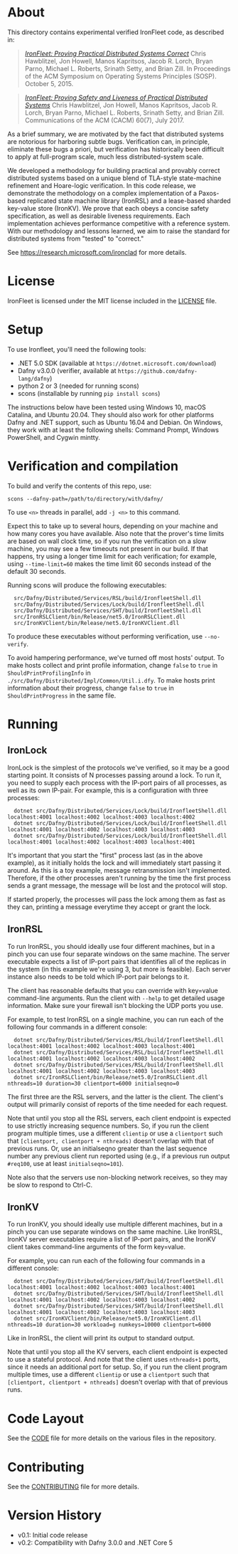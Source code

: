 # About

This directory contains experimental verified IronFleet code, as described in:

>  [_IronFleet: Proving Practical Distributed Systems Correct_](https://www.microsoft.com/en-us/research/publication/ironfleet-proving-practical-distributed-systems-correct/)
>  Chris Hawblitzel, Jon Howell, Manos Kapritsos, Jacob R. Lorch, 
>  Bryan Parno, Michael L. Roberts, Srinath Setty, and Brian Zill.
>  In Proceedings of the ACM Symposium on Operating Systems Principles (SOSP).
>  October 5, 2015.

>  [_IronFleet: Proving Safety and Liveness of Practical Distributed Systems_](https://www.microsoft.com/en-us/research/publication/ironfleet-proving-safety-liveness-practical-distributed-systems/)
>  Chris Hawblitzel, Jon Howell, Manos Kapritsos, Jacob R. Lorch, 
>  Bryan Parno, Michael L. Roberts, Srinath Setty, and Brian Zill.
>  Communications of the ACM (CACM) 60(7), July 2017.

As a brief summary, we are motivated by the fact that distributed systems are notorious
for harboring subtle bugs.  Verification can, in principle, eliminate these bugs a priori,
but verification has historically been difficult to apply at full-program scale, much less
distributed-system scale.

We developed a methodology for building practical and provably correct distributed systems
based on a unique blend of TLA-style state-machine refinement and Hoare-logic
verification.  In this code release, we demonstrate the methodology on a complex
implementation of a Paxos-based replicated state machine library (IronRSL) and a
lease-based sharded key-value store (IronKV).  We prove that each obeys a concise safety
specification, as well as desirable liveness requirements.  Each implementation achieves
performance competitive with a reference system.  With our methodology and lessons
learned, we aim to raise the standard for distributed systems from "tested" to "correct."

See https://research.microsoft.com/ironclad for more details.

# License

IronFleet is licensed under the MIT license included in the [LICENSE](./LICENSE) file.

# Setup

To use Ironfleet, you'll need the following tools:
  * .NET 5.0 SDK (available at `https://dotnet.microsoft.com/download`)
  * Dafny v3.0.0 (verifier, available at `https://github.com/dafny-lang/dafny`)
  * python 2 or 3 (needed for running scons)
  * scons (installable by running `pip install scons`)
    
The instructions below have been tested using Windows 10, macOS Catalina, and
Ubuntu 20.04.  They should also work for other platforms Dafny and .NET support,
such as Ubuntu 16.04 and Debian.  On Windows, they work with at least the
following shells: Command Prompt, Windows PowerShell, and Cygwin mintty.

# Verification and compilation

To build and verify the contents of this repo, use:

  `scons --dafny-path=/path/to/directory/with/dafny/`

To use `<n>` threads in parallel, add `-j <n>` to this command.

Expect this to take up to several hours, depending on your machine and how many
cores you have available.  Also note that the prover's time limits are based on
wall clock time, so if you run the verification on a slow machine, you may see a
few timeouts not present in our build.  If that happens, try using a longer time
limit for each verification; for example, using `--time-limit=60` makes the time
limit 60 seconds instead of the default 30 seconds.

Running scons will produce the following executables:
```
  src/Dafny/Distributed/Services/RSL/build/IronfleetShell.dll
  src/Dafny/Distributed/Services/Lock/build/IronfleetShell.dll
  src/Dafny/Distributed/Services/SHT/build/IronfleetShell.dll
  src/IronRSLClient/bin/Release/net5.0/IronRSLClient.dll
  src/IronKVClient/bin/Release/net5.0/IronKVClient.dll
```

To produce these executables without performing verification, use `--no-verify`.

To avoid hampering performance, we've turned off most hosts' output.  To make
hosts collect and print profile information, change `false` to `true` in
`ShouldPrintProfilingInfo` in `./src/Dafny/Distributed/Impl/Common/Util.i.dfy`.
To make hosts print information about their progress, change `false` to `true`
in `ShouldPrintProgress` in the same file.

# Running

## IronLock

IronLock is the simplest of the protocols we've verified, so it may be a good
starting point.  It consists of N processes passing around a lock. To run it,
you need to supply each process with the IP-port pairs of all processes, as well
as its own IP-pair. For example, this is a configuration with three processes:

```
  dotnet src/Dafny/Distributed/Services/Lock/build/IronfleetShell.dll localhost:4001 localhost:4002 localhost:4003 localhost:4002
  dotnet src/Dafny/Distributed/Services/Lock/build/IronfleetShell.dll localhost:4001 localhost:4002 localhost:4003 localhost:4003
  dotnet src/Dafny/Distributed/Services/Lock/build/IronfleetShell.dll localhost:4001 localhost:4002 localhost:4003 localhost:4001
```

It's important that you start the "first" process last (as in the above
example), as it initially holds the lock and will immediately start passing it
around. As this is a toy example, message retransmission isn't implemented.
Therefore, if the other processes aren't running by the time the first process
sends a grant message, the message will be lost and the protocol will stop.

If started properly, the processes will pass the lock among them as fast as they
can, printing a message everytime they accept or grant the lock.

## IronRSL

To run IronRSL, you should ideally use four different machines, but in a pinch
you can use four separate windows on the same machine. The server executable
expects a list of IP-port pairs that identifies all of the replicas in the
system (in this example we're using 3, but more is feasible). Each server
instance also needs to be told which IP-port pair belongs to it.

The client has reasonable defaults that you can override with key=value
command-line arguments. Run the client with `--help` to get detailed usage
information. Make sure your firewall isn't blocking the UDP ports you use.

For example, to test IronRSL on a single machine, you can run each of the
following four commands in a different console:

```
  dotnet src/Dafny/Distributed/Services/RSL/build/IronfleetShell.dll localhost:4001 localhost:4002 localhost:4003 localhost:4001
  dotnet src/Dafny/Distributed/Services/RSL/build/IronfleetShell.dll localhost:4001 localhost:4002 localhost:4003 localhost:4002
  dotnet src/Dafny/Distributed/Services/RSL/build/IronfleetShell.dll localhost:4001 localhost:4002 localhost:4003 localhost:4003
  dotnet src/IronRSLClient/bin/Release/net5.0/IronRSLClient.dll nthreads=10 duration=30 clientport=6000 initialseqno=0
```

The first three are the RSL servers, and the latter is the client.  The client's
output will primarily consist of reports of the time needed for each request.

Note that until you stop all the RSL servers, each client endpoint is expected
to use strictly increasing sequence numbers. So, if you run the client program
multiple times, use a different `clientip` or use a `clientport` such that
`[clientport, clientport + nthreads)` doesn't overlap with that of previous
runs.  Or, use an initialseqno greater than the last sequence number any
previous client run reported using (e.g., if a previous run output `#req100`,
use at least `initialseqno=101`).

Note also that the servers use non-blocking network receives, so they may be
slow to respond to Ctrl-C.

## IronKV

To run IronKV, you should ideally use multiple different machines, but in a
pinch you can use separate windows on the same machine. Like IronRSL, IronKV
server executables require a list of IP-port pairs, and the IronKV client
takes command-line arguments of the form key=value.

For example, you can run each of the following four commands in a different
console:
```
  dotnet src/Dafny/Distributed/Services/SHT/build/IronfleetShell.dll localhost:4001 localhost:4002 localhost:4003 localhost:4001
  dotnet src/Dafny/Distributed/Services/SHT/build/IronfleetShell.dll localhost:4001 localhost:4002 localhost:4003 localhost:4002
  dotnet src/Dafny/Distributed/Services/SHT/build/IronfleetShell.dll localhost:4001 localhost:4002 localhost:4003 localhost:4003
  dotnet src/IronKVClient/bin/Release/net5.0/IronKVClient.dll nthreads=10 duration=30 workload=g numkeys=10000 clientport=6000
```

Like in IronRSL, the client will print its output to standard output.

Note that until you stop all the KV servers, each client endpoint is expected to
use a stateful protocol. And note that the client uses `nthreads+1` ports, since
it needs an additional port for setup. So, if you run the client program
multiple times, use a different `clientip` or use a `clientport` such that
`[clientport, clientport + nthreads]` doesn't overlap with that of previous
runs.

# Code Layout

See the [CODE](./CODE.md) file for more details on the various files in the
repository.

# Contributing

See the [CONTRIBUTING](./CONTRIBUTING.md) file for more details.

# Version History
- v0.1:  Initial code release
- v0.2:  Compatibility with Dafny 3.0.0 and .NET Core 5
